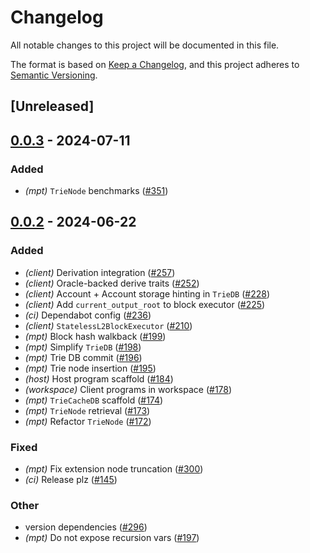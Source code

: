 # Changelog
All notable changes to this project will be documented in this file.

The format is based on [Keep a Changelog](https://keepachangelog.com/en/1.0.0/),
and this project adheres to [Semantic Versioning](https://semver.org/spec/v2.0.0.html).

## [Unreleased]

## [0.0.3](https://github.com/ethereum-optimism/kona/compare/kona-mpt-v0.0.2...kona-mpt-v0.0.3) - 2024-07-11

### Added
- *(mpt)* `TrieNode` benchmarks ([#351](https://github.com/ethereum-optimism/kona/pull/351))

## [0.0.2](https://github.com/ethereum-optimism/kona/compare/kona-mpt-v0.0.1...kona-mpt-v0.0.2) - 2024-06-22

### Added
- *(client)* Derivation integration ([#257](https://github.com/ethereum-optimism/kona/pull/257))
- *(client)* Oracle-backed derive traits ([#252](https://github.com/ethereum-optimism/kona/pull/252))
- *(client)* Account + Account storage hinting in `TrieDB` ([#228](https://github.com/ethereum-optimism/kona/pull/228))
- *(client)* Add `current_output_root` to block executor ([#225](https://github.com/ethereum-optimism/kona/pull/225))
- *(ci)* Dependabot config ([#236](https://github.com/ethereum-optimism/kona/pull/236))
- *(client)* `StatelessL2BlockExecutor` ([#210](https://github.com/ethereum-optimism/kona/pull/210))
- *(mpt)* Block hash walkback ([#199](https://github.com/ethereum-optimism/kona/pull/199))
- *(mpt)* Simplify `TrieDB` ([#198](https://github.com/ethereum-optimism/kona/pull/198))
- *(mpt)* Trie DB commit ([#196](https://github.com/ethereum-optimism/kona/pull/196))
- *(mpt)* Trie node insertion ([#195](https://github.com/ethereum-optimism/kona/pull/195))
- *(host)* Host program scaffold ([#184](https://github.com/ethereum-optimism/kona/pull/184))
- *(workspace)* Client programs in workspace ([#178](https://github.com/ethereum-optimism/kona/pull/178))
- *(mpt)* `TrieCacheDB` scaffold ([#174](https://github.com/ethereum-optimism/kona/pull/174))
- *(mpt)* `TrieNode` retrieval ([#173](https://github.com/ethereum-optimism/kona/pull/173))
- *(mpt)* Refactor `TrieNode` ([#172](https://github.com/ethereum-optimism/kona/pull/172))

### Fixed
- *(mpt)* Fix extension node truncation ([#300](https://github.com/ethereum-optimism/kona/pull/300))
- *(ci)* Release plz ([#145](https://github.com/ethereum-optimism/kona/pull/145))

### Other
- version dependencies ([#296](https://github.com/ethereum-optimism/kona/pull/296))
- *(mpt)* Do not expose recursion vars ([#197](https://github.com/ethereum-optimism/kona/pull/197))
